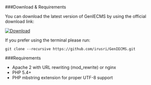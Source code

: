 ###Download & Requirements

You can download the latest version of GenIECMS by using the official download link:

[![Download](https://github.com/irusri/GenIECMS/blob/master/docs/download.png?raw=true "Download")](http://geniecms.org/latest/genie.zip)

If you prefer using the terminal please run:

```git clone --recursive https://github.com/irusri/GenIECMS.git```

###Requirements
* Apache 2 with URL rewriting (mod_rewrite) or nginx
* PHP 5.4+
* PHP mbstring extension for proper UTF-8 support

